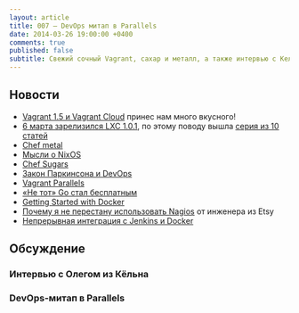 ```yaml
---
layout: article
title: 007 — DevOps митап в Parallels
date: 2014-03-26 19:00:00 +0400
comments: true
published: false
subtitle: Свежий сочный Vagrant, сахар и металл, а также интервью с Кельнским привкусом
---
```


## Новости
* [Vagrant 1.5 и Vagrant Cloud](http://www.vagrantup.com/blog/vagrant-1-5-and-vagrant-cloud.html) принес нам много вкусного!
* [6 марта зарелизился LXC 1.0.1](https://linuxcontainers.org/news/), по этому поводу вышла [серия из 10 статей](https://www.stgraber.org/2013/12/20/lxc-1-0-blog-post-series/)
* [Chef metal](http://www.getchef.com/blog/2014/03/04/chef-metal-0-2-release/)
* [Мысли о NixOS](https://www.domenkozar.com/2014/03/11/why-puppet-chef-ansible-arent-good-enough-and-we-can-do-better/)
* [Chef Sugars](https://sethvargo.com/delicious-new-chef-sugars/)
* [Закон Паркинсона и DevOps](http://goatcan.wordpress.com/2014/02/19/you-build-kingdoms-because-your-mother-didnt-love-you/)
* [Vagrant Parallels](http://parallels.github.io/vagrant-parallels/)
* [«Не тот» Go стал бесплатным](http://www.thoughtworks.com/news/go-continuous-delivery-now-available-as-free-open-source)
* [Getting Started with Docker](http://serversforhackers.com/articles/2014/03/20/getting-started-with-docker/)
* [Почему я не перестану использовать Nagios](https://laur.ie/blog/2014/02/why-ill-be-letting-nagios-live-on-a-bit-longer-thank-you-very-much/) от инженера из Etsy
* [Непрерывная интеграция с Jenkins и Docker](http://www.activestate.com/blog/2014/01/using-docker-run-ruby-rspec-ci-jenkins)

## Обсуждение

### Интервью с Олегом из Кёльна

### DevOps-митап в Parallels
